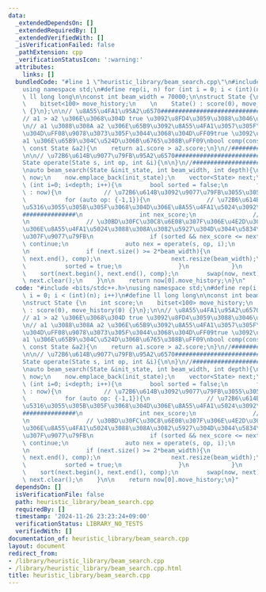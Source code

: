 ```yaml
---
data:
  _extendedDependsOn: []
  _extendedRequiredBy: []
  _extendedVerifiedWith: []
  _isVerificationFailed: false
  _pathExtension: cpp
  _verificationStatusIcon: ':warning:'
  attributes:
    links: []
  bundledCode: "#line 1 \"heuristic_library/beam_search.cpp\"\n#include <bits/stdc++.h>\n\
    using namespace std;\n#define rep(i, n) for (int i = 0; i < (int)(n); i++)\n#define\
    \ ll long long\n\nconst int beam_width = 70000;\n\nstruct State {\n    int score;\n\
    \    bitset<100> move_history;\n    \n    State() : score(0), move_history(0)\
    \ {}\n};\n\n// \u8A55\u4FA1\u95A2\u6570########################################\n\
    // a1 > a2 \u306E\u3068\u304D true \u3092\u8FD4\u3059\u3088\u3046\u306B\u3059\u308B\
    \n// a1 \u3088\u308A a2 \u306E\u65B9\u3092\u8A55\u4FA1\u3057\u305F\u3044\u3068\
    \u304D\uFF08\u9078\u3073\u305F\u3044\u3068\u304D\uFF09true \u3092\u8FD4\u3059\uFF08\
    a1 \u306E\u65B9\u304C\u524D\u306B\u6765\u308B\uFF09\nbool comp(const State &a1,\
    \ const State &a2){\n    return a1.score > a2.score;\n}\n//#####################################################\n\
    \n\n// \u72B6\u614B\u9077\u79FB\u95A2\u6570########################################\n\
    State operate(State s, int op, int &i){\n\n}\n//#####################################################\n\
    \nauto beam_search(State &init_state, int beam_width, int depth){\n    vector<State>\
    \ now;\n    now.emplace_back(init_state);\n    vector<State> next;\n\n    for\
    \ (int i=0; i<depth; i++){\n        bool sorted = false;\n        for (auto &s\
    \ : now){\n            // \u72B6\u614B\u3092\u9077\u79FB\u3055\u305B\u308B\n \
    \           for (auto op: {-1,1}){\n                // \u72B6\u614B\u3092\u5909\
    \u5316\u3055\u305B\u305F\u3068\u304D\u306E\u8A55\u4FA1\u5024\u3092\u8A08\u7B97\
    ###############\n                int nex_score;\n                //#################################################\n\
    \n                // \u30BD\u30FC\u30C8\u6E08\u307F\u306E\u4E2D\u3067\u6700\u5C0F\
    \u306E\u8A55\u4FA1\u5024\u3088\u308A\u3082\u5927\u304D\u3044\u5834\u5408\u306E\
    \u307F\u9077\u79FB\n                if (sorted && nex_score <= next[beam_width-1].score)\
    \ continue;\n                auto nex = operate(s, op, i);\n                next.emplace_back(nex);\n\
    \n                if (next.size() >= 2*beam_width){\n                    sort(next.begin(),\
    \ next.end(), comp);\n                    next.resize(beam_width);\n         \
    \           sorted = true;\n                }\n            }\n        }\n    \
    \    sort(next.begin(), next.end(), comp);\n        swap(now, next);\n       \
    \ next.clear();\n    }\n\n    return now[0].move_history;\n}\n"
  code: "#include <bits/stdc++.h>\nusing namespace std;\n#define rep(i, n) for (int\
    \ i = 0; i < (int)(n); i++)\n#define ll long long\n\nconst int beam_width = 70000;\n\
    \nstruct State {\n    int score;\n    bitset<100> move_history;\n    \n    State()\
    \ : score(0), move_history(0) {}\n};\n\n// \u8A55\u4FA1\u95A2\u6570########################################\n\
    // a1 > a2 \u306E\u3068\u304D true \u3092\u8FD4\u3059\u3088\u3046\u306B\u3059\u308B\
    \n// a1 \u3088\u308A a2 \u306E\u65B9\u3092\u8A55\u4FA1\u3057\u305F\u3044\u3068\
    \u304D\uFF08\u9078\u3073\u305F\u3044\u3068\u304D\uFF09true \u3092\u8FD4\u3059\uFF08\
    a1 \u306E\u65B9\u304C\u524D\u306B\u6765\u308B\uFF09\nbool comp(const State &a1,\
    \ const State &a2){\n    return a1.score > a2.score;\n}\n//#####################################################\n\
    \n\n// \u72B6\u614B\u9077\u79FB\u95A2\u6570########################################\n\
    State operate(State s, int op, int &i){\n\n}\n//#####################################################\n\
    \nauto beam_search(State &init_state, int beam_width, int depth){\n    vector<State>\
    \ now;\n    now.emplace_back(init_state);\n    vector<State> next;\n\n    for\
    \ (int i=0; i<depth; i++){\n        bool sorted = false;\n        for (auto &s\
    \ : now){\n            // \u72B6\u614B\u3092\u9077\u79FB\u3055\u305B\u308B\n \
    \           for (auto op: {-1,1}){\n                // \u72B6\u614B\u3092\u5909\
    \u5316\u3055\u305B\u305F\u3068\u304D\u306E\u8A55\u4FA1\u5024\u3092\u8A08\u7B97\
    ###############\n                int nex_score;\n                //#################################################\n\
    \n                // \u30BD\u30FC\u30C8\u6E08\u307F\u306E\u4E2D\u3067\u6700\u5C0F\
    \u306E\u8A55\u4FA1\u5024\u3088\u308A\u3082\u5927\u304D\u3044\u5834\u5408\u306E\
    \u307F\u9077\u79FB\n                if (sorted && nex_score <= next[beam_width-1].score)\
    \ continue;\n                auto nex = operate(s, op, i);\n                next.emplace_back(nex);\n\
    \n                if (next.size() >= 2*beam_width){\n                    sort(next.begin(),\
    \ next.end(), comp);\n                    next.resize(beam_width);\n         \
    \           sorted = true;\n                }\n            }\n        }\n    \
    \    sort(next.begin(), next.end(), comp);\n        swap(now, next);\n       \
    \ next.clear();\n    }\n\n    return now[0].move_history;\n}"
  dependsOn: []
  isVerificationFile: false
  path: heuristic_library/beam_search.cpp
  requiredBy: []
  timestamp: '2024-11-26 23:23:24+09:00'
  verificationStatus: LIBRARY_NO_TESTS
  verifiedWith: []
documentation_of: heuristic_library/beam_search.cpp
layout: document
redirect_from:
- /library/heuristic_library/beam_search.cpp
- /library/heuristic_library/beam_search.cpp.html
title: heuristic_library/beam_search.cpp
---
```

